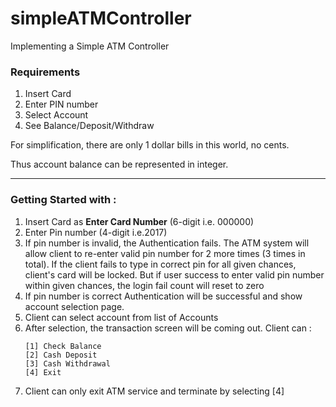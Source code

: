 # simpleATMController
Implementing a Simple ATM Controller

### Requirements

1. Insert Card 
2. Enter PIN number  
3. Select Account  
4. See Balance/Deposit/Withdraw

For simplification, there are only 1 dollar bills in this world, no cents. 

Thus account balance can be represented in integer.

---

### Getting Started with : 

1. Insert Card as **Enter Card Number** (6-digit i.e. 000000)
2. Enter Pin number (4-digit i.e.2017)
3. If pin number is invalid, the Authentication fails. The ATM system will allow client to re-enter valid pin number for 2 more times (3 times in total). If the client fails to type in correct pin for all given chances, client's card will be locked. But if user success to enter valid pin number within given chances, the login fail count will reset to zero
4. If pin number is correct Authentication will be successful and show account selection page. 
5. Client can select account from list of Accounts
6. After selection, the transaction screen will be coming out. Client can :
    ```
    [1] Check Balance
    [2] Cash Deposit
    [3] Cash Withdrawal
    [4] Exit
    ```
7. Client can only exit ATM service and terminate by selecting [4]